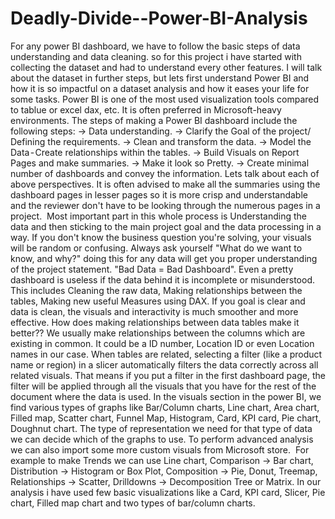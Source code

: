 # Deadly-Divide--Power-BI-Analysis
For any power BI dashboard, we have to follow the basic steps of data understanding and data cleaning. so for this project i have started with collecting the dataset and had to understand every other features. I will talk about the dataset in further steps, but lets first understand Power BI and how it is so impactful on a dataset analysis and how it eases your life for some tasks.
Power BI is one of the most used visualization tools compared to tablue or excel dax, etc. It is often preferred in Microsoft-heavy environments. The steps of making a Power BI dashboard include the following steps:
→ Data understanding.
→ Clarify the Goal of the project/ Defining the requirements.
→ Clean and transform the data.
→ Model the Data - Create relationships within the tables.
→ Build Visuals on Report Pages and make summaries.
→ Make it look so Pretty.
→ Create minimal number of dashboards and convey the information.
Lets talk about each of above perspectives. It is often advised to make all the summaries using the dashboard pages in lesser pages so it is more crisp and understandable and the reviewer don't have to be looking through the numerous pages in a project. 
Most important part in this whole process is Understanding the data and then sticking to the main project goal and the data processing in a way. If you don't know the business question you're solving, your visuals will be random or confusing. Always ask yourself "What do we want to know, and why?" doing this for any data will get you proper understanding of the project statement.
"Bad Data = Bad Dashboard". Even a pretty dashboard is useless if the data behind it is incomplete or misunderstood. This includes Cleaning the raw data, Making relationships between the tables, Making new useful Measures using DAX. If you goal is clear and data is clean, the visuals and interactivity is much smoother and more effective.
How does making relationships between data tables make it better?? We usually make relationships between the columns which are existing in common. It could be a ID number, Location ID or even Location names in our case. When tables are related, selecting a filter (like a product name or region) in a slicer automatically filters the data correctly across all related visuals. That means if you put a filter in the first dashboard page, the filter will be applied through all the visuals that you have for the rest of the document where the data is used.
In the visuals section in the power BI, we find various types of graphs like Bar/Column charts, Line chart, Area chart, Filled map, Scatter chart, Funnel Map, Histogram, Card, KPI card, Pie chart, Doughnut chart. The type of representation we need for that type of data we can decide which of the graphs to use. To perform advanced analysis we can also import some more custom visuals from Microsoft store. 
For example to make Trends we can use Line chart, Comparison → Bar chart, Distribution → Histogram or Box Plot, Composition → Pie, Donut, Treemap, Relationships → Scatter, Drilldowns → Decomposition Tree or Matrix.
In our analysis i have used few basic visualizations like a Card, KPI card, Slicer, Pie chart, Filled map chart and two types of bar/column charts.
